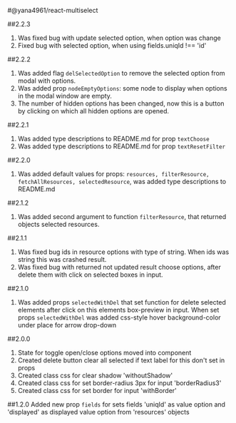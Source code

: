 #@yana4961/react-multiselect

##2.2.3 
1) Was fixed bug with update selected option, when option was change
2) Fixed bug with selected option, when using fields.uniqId !== 'id'

##2.2.2
1) Was added flag ```delSelectedOption``` to remove the selected option from modal with options.
2) Was added prop ```nodeEmptyOptions```: some node to display when options in the modal window are empty.
3) The number of hidden options has been changed, now this is a button by clicking on which all hidden options are opened.

##2.2.1
1) Was added type descriptions to README.md for prop ```textChoose```
2) Was added type descriptions to README.md for prop ```textResetFilter```

##2.2.0
1) Was added default values for props:  ```resources, filterResource, fetchAllResources, selectedResource```, was added type descriptions to README.md

##2.1.2
1) Was added second argument to function ```filterResource```, that returned objects selected resources.

##2.1.1
1) Was fixed bug ids in resource options with type of string. When ids was string this was crashed result.
2) Was fixed bug with returned not updated result choose options, after delete them with click on selected boxes in input.

##2.1.0
1) Was added props ```selectedWithDel``` that set function for delete selected elements after click on this elements box-preview in input. 
When set props ```selectedWithDel```  was added css-style hover background-color under place for arrow drop-down

##2.0.0
1) State for toggle open/close options moved into component
2) Created delete button clear all selected if text label for this don't set in props
3) Created class css for clear shadow 'withoutShadow'
4) Created class css for set border-radius 3px for input 'borderRadius3'
4) Created class css for set border for input 'withBorder'

##1.2.0
Added new prop ``` fields ``` for sets fields 'uniqId' as value option and 'displayed' as displayed value option from 'resources' objects
